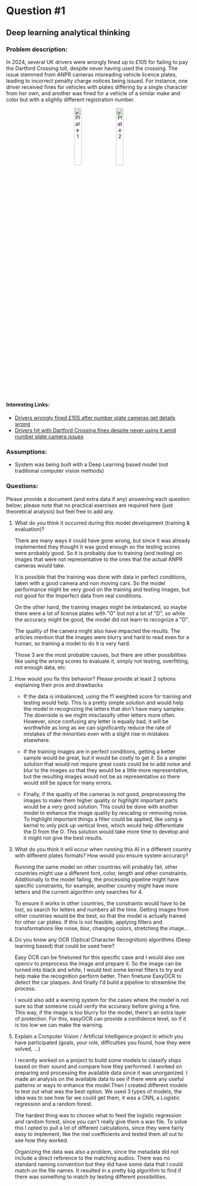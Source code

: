 # Question #1


## Deep learning analytical thinking

### Problem description:

In 2024, several UK drivers were wrongly fined up to £105 for failing to pay the Dartford Crossing toll, despite never having used the crossing. The issue stemmed from ANPR cameras misreading vehicle licence plates, leading to incorrect penalty charge notices being issued. For instance, one driver received fines for vehicles with plates differing by a single character from her own, and another was fined for a vehicle of a similar make and color but with a slightly different registration number.

<div style="text-align: center;">
  <img src="../imagery/plates.png" alt="Plate 1" width="20%" style="display: inline-block; margin-right: 2%;">
  <img src="../imagery/ocr_plates.png" alt="Plate 2" width="20%" style="display: inline-block;">
</div>


#### Interesting Links:
- [Drivers wrongly fined £105 after number plate cameras get details wrong](https://www.inyourarea.co.uk/news/drivers-wrongly-fined-105-after-number-plate-cameras-get-details-wrong)
- [Drivers hit with Dartford Crossing fines despite never using it amid number plate camera issues](https://www.gbnews.com/lifestyle/cars/drivers-fined-dartford-crossing-never-used)


### Assumptions:
- System was being built with a Deep Learning based model (not traditional computer vision methods) 


### Questions:

Please provide a document (and extra data if any) answering each question below; please note that no practical exercises are required here (just theoretical analysis) but feel free to add any.



1. What do you think it occurred during this model development (training & evaluation)? 

    There are many ways it could have gone wrong, but since it was already implemented they thought it was good enough so the testing scores were probably good. So it is probably due to training (and testing) on images that were not representative to the ones that the actual ANPR cameras would take.

    It is possible that the training was done with data in perfect conditions, taken with a good camera and non moving cars. So the model performance might be  very good on the training and testing images, but not good for the Imperfect data from  real conditions. 

    On the other hand, the training images might be imbalanced, so maybe there were a lot of license plates with "O" but not a lot of "D", so while the accuracy might be good, the model did not learn to recognize a "D".

    The quality of the camera might also have impacted the results. The articles mention that the images were blurry and hard to read even for a human, so training a model to do it is very hard.

    Those 3 are the most probable causes, but there are other possibilities like using the wrong scores to evaluate it, simply not testing, overfitting, not enough data, etc.


2. How would you fix this behavior? Please provide at least 2 options explaining their pros and drawbacks

    * If the data is imbalanced, using the f1 weighted score for training and testing would help. This is a pretty simple solution and would help the model in recognizing the letters that don't have many samples. The downside is we might misclassify other letters more often. However, since confusing any letter is equally bad, it will be worthwhile as long as we can significantly reduce the rate of mistakes of the minorities even with a slight rise in mistakes elsewhere.

    * If the training images are in perfect conditions, getting a better sample would be great, but it would be costly to get it. So a simpler solution that would not require great costs could be to add noise and blur to the images so that they would be a little more representative, but the resulting images would not be as representative so there would still be space for many errors.

    * Finally, if the quality of the cameras is not good, preprocessing the images to make them higher quality or highlight important parts would be a very good solution. This could be  done with another model to enhance the image quality by rescaling or removing noise. To highlight important things a filter could be applied, like using a kernel to only pick up vertical lines, which would help differentiate the D from the O.  This solution would take more time to develop and it might not give the best results.


3. What do you think it will occur when running this AI in a different country with different plates formats? How would you ensure system accuracy?
    
    Running the same model on other countries will probably fail, other countries might use a different font, color, length and other constraints. Additionally to the model failing, the processing pipeline might have specific constraints, for example, another country might have more letters and the current algorithm only searches for 4.

    To ensure it works in other countries, the constraints would have to be lost, so search for letters and numbers all the time. 
    Getting images from other countries would be the best, so that the model is actually trained for other car plates. If this is not feasible, applying filters and transformations like noise, blur, changing colors, stretching the image...


4. Do you know any OCR (Optical Character Recognition) algorithms (Deep learning based) that could be used here?

    Easy OCR can be finetuned for this specific case and I would also use opencv to preprocess the image and prepare it. So the image can be turned into black and white, I would test some kernel filters to try and help make the recognition perform better. Then finetune EasyOCR to detect the car plaques. And finally I'd build a pipeline to streamline the process. 

    I would also add a warning system for the cases where the model is not sure so that someone could verify the accuracy before giving a fine. This way, if the image is too blurry for the model, there's an extra layer of protection. For this, easyOCR can provide a confidence level, so if it  is too low we can make the warning.      


5. Explain a Computer Vision / Artificial Intelligence project in which you have participated (goals, your role, difficulties you found, how they were solved, ...)


    I recently worked on a project to build some models to classify ships based on their sound and compare how they performed. I worked on preparing and processing the available data since it was unorganized. I made an analysis on the available data to see if there were any useful patterns or ways to enhance the model.Then I created different models to test out what was the best option. We used 3 types of models, the idea was to see how far we could get them, it was a CNN, a Logistic regression and a random forest. 

    The hardest thing was to choose what to feed the logistic regression and random forest, since you can't really give them a wav file. To solve this I opted to pull a lot of different calculations, since they were fairly easy to implement, like the mel coefficients and tested them all out to see how they worked.

    Organizing the data was also a problem, since the metadata did not include a direct reference to the matching audios. There was no standard naming convention but they did have some data that I could match on the file names. It resulted in a pretty big algorithm to find if there was something to match by testing different possibilities.  